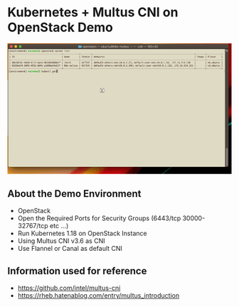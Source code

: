 # Kubernetes + Multus CNI on OpenStack Demo

![CLI](./cli.gif)

## About the Demo Environment

* OpenStack
* Open the Required Ports for Security Groups (6443/tcp 30000-32767/tcp etc ...)
* Run Kubernetes 1.18 on OpenStack Instance
* Using Multus CNI v3.6 as CNI
* Use Flannel or Canal as default CNI

## Information used for reference

* https://github.com/intel/multus-cni
* https://rheb.hatenablog.com/entry/multus_introduction